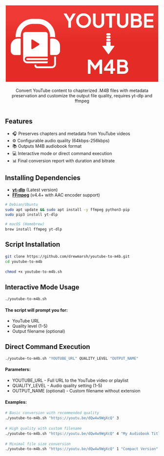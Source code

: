 <p align="center">
  <a href="https://github.com/drewmarsh/youtube-to-m4b">
    <img src="youtube_to_m4b_banner.png" width="500" alt="Banner">
  </a>
  <br><br>Convert YouTube content to chapterized .M4B files with metadata preservation and customize the output file quality, requires yt-dlp and ffmpeg<br><br>
</p>

## Features

- 🎧 Preserves chapters and metadata from YouTube videos
- ⚙️ Configurable audio quality (64kbps-256kbps)
- 📚 Outputs M4B audiobook format
- 💻 Interactive mode or direct command execution
- 📊 Final conversion report with duration and bitrate

## Installing Dependencies

- **[yt-dlp](https://github.com/yt-dlp/yt-dlp)** (Latest version)
- **[FFmpeg](https://ffmpeg.org/)** (v4.4+ with AAC encoder support)

```bash
# Debian/Ubuntu
sudo apt update && sudo apt install -y ffmpeg python3-pip
sudo pip3 install yt-dlp
```

```bash
# macOS (Homebrew)
brew install ffmpeg yt-dlp
```

## Script Installation

```bash
git clone https://github.com/drewmarsh/youtube-to-m4b.git
cd youtube-to-m4b

chmod +x youtube-to-m4b.sh
```

## Interactive Mode Usage

```bash
./youtube-to-m4b.sh
```

#### The script will prompt you for:
- YouTube URL
- Quality level (1-5)
- Output filename (optional)

## Direct Command Execution
```bash
./youtube-to-m4b.sh "YOUTUBE_URL" QUALITY_LEVEL "OUTPUT_NAME"
```

#### Parameters:
- YOUTUBE_URL - Full URL to the YouTube video or playlist
- QUALITY_LEVEL - Audio quality setting (1-5)
- OUTPUT_NAME (optional) - Custom filename without extension

#### Examples:
```bash
# Basic conversion with recommended quality
./youtube-to-m4b.sh "https://youtu.be/dQw4w9WgXcQ" 3

# High quality with custom filename
./youtube-to-m4b.sh "https://youtu.be/dQw4w9WgXcQ" 4 "My Audiobook Title"

# Minimal file size conversion
./youtube-to-m4b.sh "https://youtu.be/dQw4w9WgXcQ" 1 "Compact Version"
```
